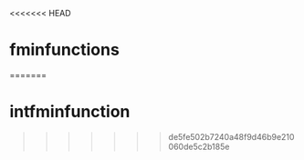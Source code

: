 <<<<<<< HEAD
# fminfunctions
=======
# intfminfunction
>>>>>>> de5fe502b7240a48f9d46b9e210060de5c2b185e
